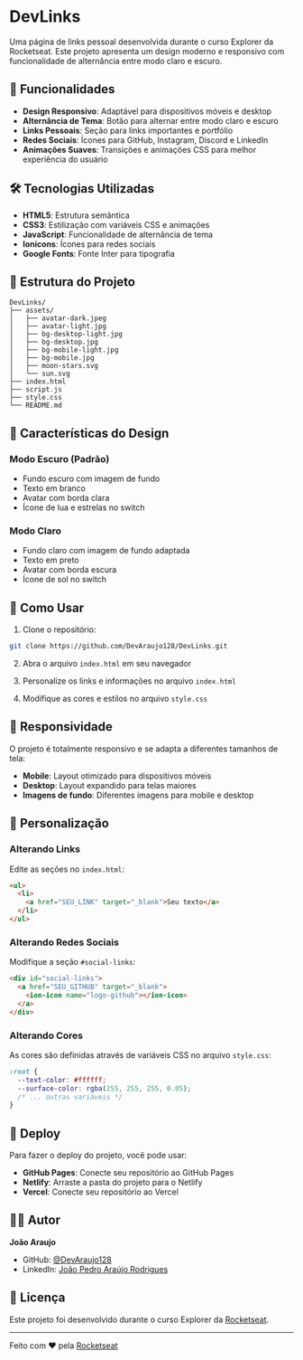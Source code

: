 # DevLinks

Uma página de links pessoal desenvolvida durante o curso Explorer da Rocketseat. Este projeto apresenta um design moderno e responsivo com funcionalidade de alternância entre modo claro e escuro.

## 🚀 Funcionalidades

- **Design Responsivo**: Adaptável para dispositivos móveis e desktop
- **Alternância de Tema**: Botão para alternar entre modo claro e escuro
- **Links Pessoais**: Seção para links importantes e portfólio
- **Redes Sociais**: Ícones para GitHub, Instagram, Discord e LinkedIn
- **Animações Suaves**: Transições e animações CSS para melhor experiência do usuário

## 🛠️ Tecnologias Utilizadas

- **HTML5**: Estrutura semântica
- **CSS3**: Estilização com variáveis CSS e animações
- **JavaScript**: Funcionalidade de alternância de tema
- **Ionicons**: Ícones para redes sociais
- **Google Fonts**: Fonte Inter para tipografia

## 📁 Estrutura do Projeto

```
DevLinks/
├── assets/
│   ├── avatar-dark.jpeg
│   ├── avatar-light.jpg
│   ├── bg-desktop-light.jpg
│   ├── bg-desktop.jpg
│   ├── bg-mobile-light.jpg
│   ├── bg-mobile.jpg
│   ├── moon-stars.svg
│   └── sun.svg
├── index.html
├── script.js
├── style.css
└── README.md
```

## 🎨 Características do Design

### Modo Escuro (Padrão)
- Fundo escuro com imagem de fundo
- Texto em branco
- Avatar com borda clara
- Ícone de lua e estrelas no switch

### Modo Claro
- Fundo claro com imagem de fundo adaptada
- Texto em preto
- Avatar com borda escura
- Ícone de sol no switch

## 🔧 Como Usar

1. Clone o repositório:
```bash
git clone https://github.com/DevAraujo128/DevLinks.git
```

2. Abra o arquivo `index.html` em seu navegador

3. Personalize os links e informações no arquivo `index.html`

4. Modifique as cores e estilos no arquivo `style.css`

## 📱 Responsividade

O projeto é totalmente responsivo e se adapta a diferentes tamanhos de tela:

- **Mobile**: Layout otimizado para dispositivos móveis
- **Desktop**: Layout expandido para telas maiores
- **Imagens de fundo**: Diferentes imagens para mobile e desktop

## 🎯 Personalização

### Alterando Links
Edite as seções no `index.html`:
```html
<ul>
  <li>
    <a href="SEU_LINK" target="_blank">Seu texto</a>
  </li>
</ul>
```

### Alterando Redes Sociais
Modifique a seção `#social-links`:
```html
<div id="social-links">
  <a href="SEU_GITHUB" target="_blank">
    <ion-icon name="logo-github"></ion-icon>
  </a>
</div>
```

### Alterando Cores
As cores são definidas através de variáveis CSS no arquivo `style.css`:
```css
:root {
  --text-color: #ffffff;
  --surface-color: rgba(255, 255, 255, 0.05);
  /* ... outras variáveis */
}
```

## 🚀 Deploy

Para fazer o deploy do projeto, você pode usar:

- **GitHub Pages**: Conecte seu repositório ao GitHub Pages
- **Netlify**: Arraste a pasta do projeto para o Netlify
- **Vercel**: Conecte seu repositório ao Vercel

## 👨‍💻 Autor

**João Araujo**
- GitHub: [@DevAraujo128](https://github.com/DevAraujo128)
- LinkedIn: [João Pedro Araújo Rodrigues](www.linkedin.com/in/joão-pedro-araújo-rodrigues-717170240)

## 📄 Licença

Este projeto foi desenvolvido durante o curso Explorer da [Rocketseat](https://rocketseat.com.br/).

---

Feito com ❤ pela [Rocketseat](https://rocketseat.com.br/) 
